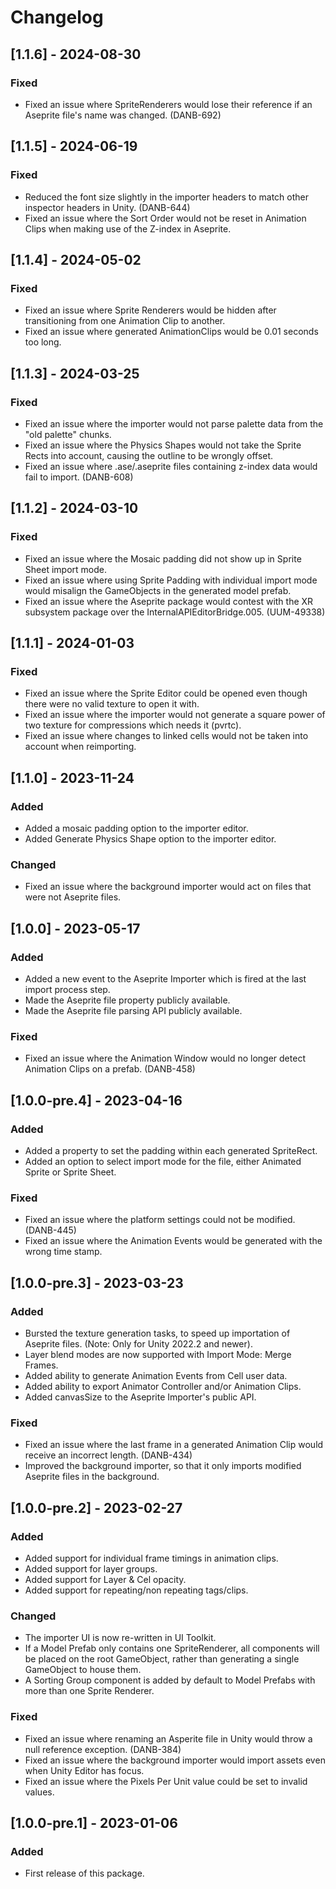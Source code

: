 # Changelog

## [1.1.6] - 2024-08-30
### Fixed
- Fixed an issue where SpriteRenderers would lose their reference if an Aseprite file's name was changed. (DANB-692)

## [1.1.5] - 2024-06-19
### Fixed
- Reduced the font size slightly in the importer headers to match other inspector headers in Unity. (DANB-644) 
- Fixed an issue where the Sort Order would not be reset in Animation Clips when making use of the Z-index in Aseprite.

## [1.1.4] - 2024-05-02
### Fixed
- Fixed an issue where Sprite Renderers would be hidden after transitioning from one Animation Clip to another.
- Fixed an issue where generated AnimationClips would be 0.01 seconds too long.

## [1.1.3] - 2024-03-25
### Fixed
- Fixed an issue where the importer would not parse palette data from the "old palette" chunks.
- Fixed an issue where the Physics Shapes would not take the Sprite Rects into account, causing the outline to be wrongly offset.
- Fixed an issue where .ase/.aseprite files containing z-index data would fail to import. (DANB-608)

## [1.1.2] - 2024-03-10
### Fixed
- Fixed an issue where the Mosaic padding did not show up in Sprite Sheet import mode.
- Fixed an issue where using Sprite Padding with individual import mode would misalign the GameObjects in the generated model prefab.
- Fixed an issue where the Aseprite package would contest with the XR subsystem package over the InternalAPIEditorBridge.005. (UUM-49338)

## [1.1.1] - 2024-01-03
### Fixed
- Fixed an issue where the Sprite Editor could be opened even though there were no valid texture to open it with.
- Fixed an issue where the importer would not generate a square power of two texture for compressions which needs it (pvrtc).
- Fixed an issue where changes to linked cells would not be taken into account when reimporting.

## [1.1.0] - 2023-11-24
### Added
- Added a mosaic padding option to the importer editor.
- Added Generate Physics Shape option to the importer editor.

### Changed
- Fixed an issue where the background importer would act on files that were not Aseprite files.

## [1.0.0] - 2023-05-17
### Added
- Added a new event to the Aseprite Importer which is fired at the last import process step.
- Made the Aseprite file property publicly available.
- Made the Aseprite file parsing API publicly available.

### Fixed
- Fixed an issue where the Animation Window would no longer detect Animation Clips on a prefab. (DANB-458)

## [1.0.0-pre.4] - 2023-04-16
### Added
- Added a property to set the padding within each generated SpriteRect.
- Added an option to select import mode for the file, either Animated Sprite or Sprite Sheet.

### Fixed
- Fixed an issue where the platform settings could not be modified. (DANB-445)
- Fixed an issue where the Animation Events would be generated with the wrong time stamp.

## [1.0.0-pre.3] - 2023-03-23
### Added
- Bursted the texture generation tasks, to speed up importation of Aseprite files. (Note: Only for Unity 2022.2 and newer).
- Layer blend modes are now supported with Import Mode: Merge Frames.
- Added ability to generate Animation Events from Cell user data.
- Added ability to export Animator Controller and/or Animation Clips.
- Added canvasSize to the Aseprite Importer's public API.

### Fixed
- Fixed an issue where the last frame in a generated Animation Clip would receive an incorrect length. (DANB-434)
- Improved the background importer, so that it only imports modified Aseprite files in the background.

## [1.0.0-pre.2] - 2023-02-27
### Added
- Added support for individual frame timings in animation clips.
- Added support for layer groups.
- Added support for Layer & Cel opacity.
- Added support for repeating/non repeating tags/clips.

### Changed
- The importer UI is now re-written in UI Toolkit.
- If a Model Prefab only contains one SpriteRenderer, all components will be placed on the root GameObject, rather than generating a single GameObject to house them.
- A Sorting Group component is added by default to Model Prefabs with more than one Sprite Renderer.

### Fixed
- Fixed an issue where renaming an Asperite file in Unity would throw a null reference exception. (DANB-384)
- Fixed an issue where the background importer would import assets even when Unity Editor has focus.
- Fixed an issue where the Pixels Per Unit value could be set to invalid values.

## [1.0.0-pre.1] - 2023-01-06
### Added
- First release of this package.
